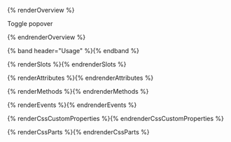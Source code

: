 {% renderOverview %}

<pf-popover heading="Popover heading" body="Popovers are triggered by click rather than hover." footer="Popover footer">
  <pf-button>Toggle popover</pf-button>
</pf-popover>

{% endrenderOverview %}

{% band header="Usage" %}{% endband %}

{% renderSlots %}{% endrenderSlots %}

{% renderAttributes %}{% endrenderAttributes %}

{% renderMethods %}{% endrenderMethods %}

{% renderEvents %}{% endrenderEvents %}

{% renderCssCustomProperties %}{% endrenderCssCustomProperties %}

{% renderCssParts %}{% endrenderCssParts %}

